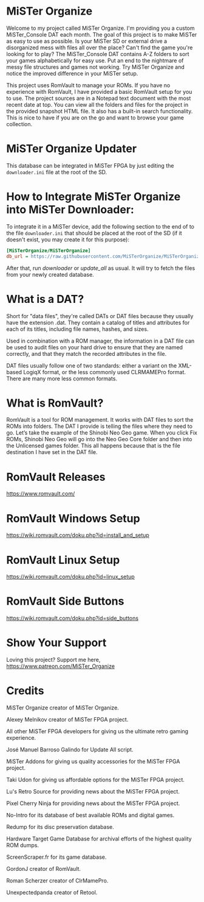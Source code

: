 # MiSTer Organize
Welcome to my project called MiSTer Organize. I'm providing you a custom MiSTer_Console DAT each month. The goal of this project is to make MiSTer as easy to use as possible. Is your MiSTer SD or external drive a disorganized mess with files all over the place? Can't find the game you're looking for to play? The MiSTer_Console DAT contains A-Z folders to sort your games alphabetically for easy use. Put an end to the nightmare of messy file structures and games not working. Try MiSTer Organize and notice the improved difference in your MiSTer setup.

This project uses RomVault to manage your ROMs. If you have no experience with RomVault, I have provided a basic RomVault setup for you to use. The project sources are in a Notepad text document with the most recent date at top. You can view all the folders and files for the project in the provided snapshot HTML file. It also has a built-in search functionality. This is nice to have if you are on the go and want to browse your game collection.

# MiSTer Organize Updater
This database can be integrated in MiSTer FPGA by just editing the `downloader.ini` file at the root of the SD.

# How to Integrate MiSTer Organize into MiSTer Downloader:
To integrate it in a MiSTer device, add the following section to the end of to the file `downloader.ini` that should be placed at the root of the SD (if it doesn't exist, you may create it for this purpose):
```ini
[MiSTerOrganize/MiSTerOrganize]
db_url = https://raw.githubusercontent.com/MiSTerOrganize/MiSTerOrganize/db/db.json.zip
```
After that, run *downloader* or *update_all* as usual. It will try to fetch the files from your newly created database.

# What is a DAT?
Short for "data files", they're called DATs or DAT files because they usually have the extension .dat. They contain a catalog of titles and attributes for each of its titles, including file names, hashes, and sizes.

Used in combination with a ROM manager, the information in a DAT file can be used to audit files on your hard drive to ensure that they are named correctly, and that they match the recorded attributes in the file.

DAT files usually follow one of two standards: either a variant on the XML-based LogiqX format, or the less commonly used CLRMAMEPro format. There are many more less common formats.

# What is RomVault?
RomVault is a tool for ROM management. It works with DAT files to sort the ROMs into folders. The DAT I provide is telling the files where they need to go. Let’s take the example of the Shinobi Neo Geo game. When you click Fix ROMs, Shinobi Neo Geo will go into the Neo Geo Core folder and then into the Unlicensed games folder. This all happens because that is the file destination I have set in the DAT file.

# RomVault Releases
https://www.romvault.com/

# RomVault Windows Setup
https://wiki.romvault.com/doku.php?id=install_and_setup

# RomVault Linux Setup
https://wiki.romvault.com/doku.php?id=linux_setup

# RomVault Side Buttons
https://wiki.romvault.com/doku.php?id=side_buttons

# Show Your Support
Loving this project? Support me here, https://www.patreon.com/MiSTer_Organize

# Credits
MiSTer Organize creator of MiSTer Organize.

Alexey Melnikov creator of MiSTer FPGA project.

All other MiSTer FPGA developers for giving us the ultimate retro gaming experience.

José Manuel Barroso Galindo for Update All script.

MiSTer Addons for giving us quality accessories for the MiSTer FPGA project.

Taki Udon for giving us affordable options for the MiSTer FPGA project.

Lu's Retro Source for providing news about the MiSTer FPGA project.

Pixel Cherry Ninja for providing news about the MiSTer FPGA project.

No-Intro for its database of best available ROMs and digital games.

Redump for its disc preservation database.

Hardware Target Game Database for archival efforts of the highest quality ROM dumps.

ScreenScraper.fr for its game database.

GordonJ creator of RomVault.

Roman Scherzer creator of ClrMamePro.

Unexpectedpanda creator of Retool.
